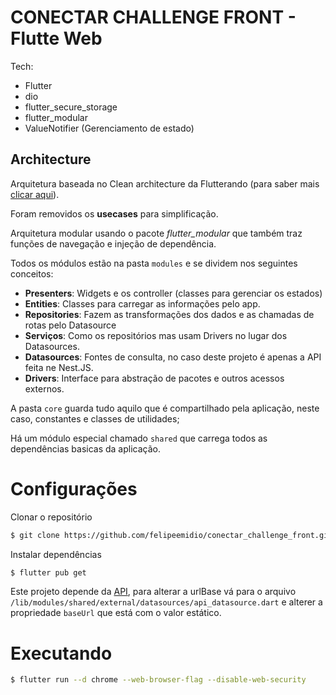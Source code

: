 # CONECTAR CHALLENGE FRONT - Flutte Web

Tech:
- Flutter
- dio
- flutter_secure_storage
- flutter_modular
- ValueNotifier (Gerenciamento de estado)

## Architecture

Arquitetura baseada no Clean architecture da Flutterando (para saber mais [clicar aqui](https://github.com/Flutterando/Clean-Dart)).

Foram removidos os **usecases** para simplificação.

Arquitetura modular usando o pacote *flutter_modular* que também traz funções de navegação e injeção de dependência.

Todos os módulos estão na pasta `modules` e se dividem nos seguintes conceitos:

- **Presenters**: Widgets e os controller (classes para gerenciar os estados)
- **Entities**: Classes para carregar as informações pelo app.
- **Repositories**: Fazem as transformações dos dados e as chamadas de rotas pelo Datasource
- **Serviços**: Como os repositórios mas usam Drivers no lugar dos Datasources.
- **Datasources**: Fontes de consulta, no caso deste projeto é apenas a API feita ne Nest.JS.
- **Drivers**: Interface para abstração de pacotes e outros acessos externos.

A pasta `core` guarda tudo aquilo que é compartilhado pela aplicação, neste caso, constantes e classes de utilidades;

Há um módulo especial chamado `shared` que carrega todos as dependências basicas da aplicação.

# Configurações

Clonar o repositório

```bash
$ git clone https://github.com/felipeemidio/conectar_challenge_front.git
```

Instalar dependências

```bash
$ flutter pub get
```

Este projeto depende da [API](https://github.com/felipeemidio/conectar_challenge_back), para alterar a urlBase vá para o arquivo `/lib/modules/shared/external/datasources/api_datasource.dart` e alterer a propriedade `baseUrl` que está com o valor estático.



# Executando

```bash
$ flutter run --d chrome --web-browser-flag --disable-web-security
```